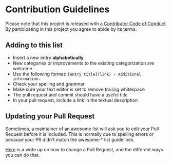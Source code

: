 # Contribution Guidelines

Please note that this project is released with a [Contributor Code of Conduct](CODE_OF_CONDUCT.md). By participating in this project you agree to abide by its terms.

## Adding to this list

* Insert a new entry **alphabetically**
* New categories or improvements to the existing categorization are welcome
* Use the following format: `[entry title](link) - Additional information.`
* Check your spelling and grammar
* Make sure your text editor is set to remove trailing whitespace
* The pull request and commit should have a useful title
* In your pull request, include a link in the textual description

## Updating your Pull Request

Sometimes, a maintainer of an awesome list will ask you to edit your Pull Request before it is included. This is normally due to spelling errors or because your PR didn't match the awesome-* list guidelines.

[Here](https://github.com/RichardLitt/knowledge/blob/master/github/amending-a-commit-guide.md) is a write up on how to change a Pull Request, and the different ways you can do that.
